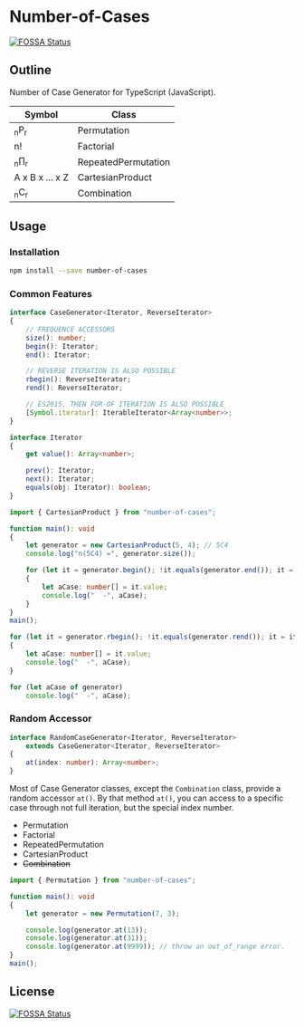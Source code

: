 # Number-of-Cases
[![FOSSA Status](https://app.fossa.io/api/projects/git%2Bgithub.com%2Fsamchon%2Fnumber-of-cases.svg?type=shield)](https://app.fossa.io/projects/git%2Bgithub.com%2Fsamchon%2Fnumber-of-cases?ref=badge_shield)

## Outline
Number of Case Generator for TypeScript (JavaScript).

Symbol                    | Class
--------------------------|----------------------
<sub>n</sub>P<sub>r</sub> | Permutation
n!                        | Factorial
<sub>n</sub>∏<sub>r</sub> | RepeatedPermutation
A x B x ... x Z           | CartesianProduct
<sub>n</sub>C<sub>r</sub> | Combination



## Usage
### Installation
```bash
npm install --save number-of-cases
```

### Common Features
```typescript
interface CaseGenerator<Iterator, ReverseIterator>
{
    // FREQUENCE ACCESSORS
    size(): number;
    begin(): Iterator;
    end(): Iterator;

    // REVERSE ITERATION IS ALSO POSSIBLE
    rbegin(): ReverseIterator;
    rend(): ReverseIterator;

    // ES2015, THEN FOR-OF ITERATION IS ALSO POSSIBLE
    [Symbol.iterator]: IterableIterator<Array<number>>;
}

interface Iterator
{
    get value(): Array<number>;

    prev(): Iterator;
    next(): Iterator;
    equals(obj: Iterator): boolean;
}
```

```typescript
import { CartesianProduct } from "number-of-cases";

function main(): void
{
    let generator = new CartesianProduct(5, 4); // 5C4
    console.log("n(5C4) =", generator.size());

    for (let it = generator.begin(); !it.equals(generator.end()); it = it.next())
    {
        let aCase: number[] = it.value;
        console.log("  -", aCase);
    }
}
main();
```

```typescript
for (let it = generator.rbegin(); !it.equals(generator.rend()); it = it.next())
{
    let aCase: number[] = it.value;
    console.log("  -", aCase);
}
```

```typescript
for (let aCase of generator)
    console.log("  -", aCase);
```

### Random Accessor
```typescript
interface RandomCaseGenerator<Iterator, ReverseIterator>
    extends CaseGenerator<Iterator, ReverseIterator>
{
    at(index: number): Array<number>;
}
```

Most of Case Generator classes, except the `Combination` class, provide a random accessor `at()`. By that method `at()`, you can access to a specific case through not full iteration, but the special index number.

  - Permutation
  - Factorial
  - RepeatedPermutation
  - CartesianProduct
  - ~~Combination~~

```typescript
import { Permutation } from "number-of-cases";

function main(): void
{
    let generator = new Permutation(7, 3);

    console.log(generator.at(13));
    console.log(generator.at(31));
    console.log(generator.at(9999)); // throw an out_of_range error.
}
main();
```


## License
[![FOSSA Status](https://app.fossa.io/api/projects/git%2Bgithub.com%2Fsamchon%2Fnumber-of-cases.svg?type=large)](https://app.fossa.io/projects/git%2Bgithub.com%2Fsamchon%2Fnumber-of-cases?ref=badge_large)